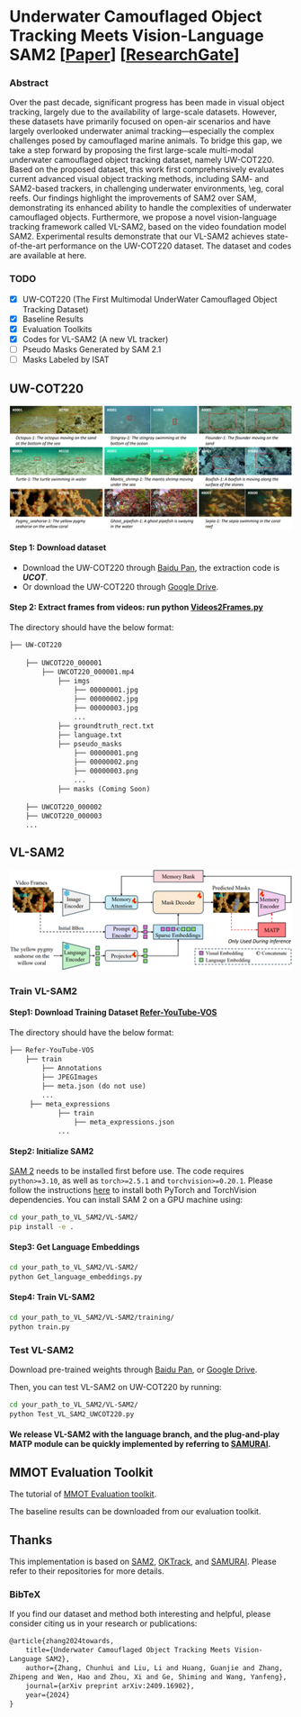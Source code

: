 # Underwater Camouflaged Object Tracking Meets Vision-Language SAM2 [[Paper](https://arxiv.org/abs/2409.16902)] [[ResearchGate](https://www.researchgate.net/publication/390421004_Underwater_Camouflaged_Object_Tracking_Meets_Vision-Language_SAM2)]

### Abstract

Over the past decade, significant progress has been made in visual object tracking, largely due to the availability of large-scale datasets. However, these datasets have primarily focused on open-air scenarios and have largely overlooked underwater animal tracking—especially the complex challenges posed by camouflaged marine animals. To bridge this gap, we take a step forward by proposing the first large-scale multi-modal underwater camouflaged object tracking dataset, namely UW-COT220. Based on the proposed dataset, this work first comprehensively evaluates current advanced visual object tracking methods, including SAM- and SAM2-based trackers, in challenging underwater environments, \eg, coral reefs. Our findings highlight the improvements of SAM2 over SAM, demonstrating its enhanced ability to handle the complexities of underwater camouflaged objects. Furthermore, we propose a novel vision-language tracking framework called VL-SAM2, based on the video foundation model SAM2. Experimental results demonstrate that our VL-SAM2 achieves state-of-the-art performance on the UW-COT220 dataset. The dataset and codes are available at here.

### TODO
- [x] UW-COT220 (The First Multimodal UnderWater Camouﬂaged Object Tracking Dataset)
- [x] Baseline Results
- [x] Evaluation Toolkits
- [x] Codes for VL-SAM2 (A new VL tracker)
- [ ] Pseudo Masks Generated by SAM 2.1
- [ ] Masks Labeled by ISAT

## UW-COT220

![image](https://github.com/983632847/Awesome-Multimodal-Object-Tracking/blob/main/UW-COT220/UW-COT220.png)

#### Step 1: Download dataset
- Download the UW-COT220 through [Baidu Pan](https://pan.baidu.com/s/1kQH09jmRpieuZsfNeAayjw?pwd=UCOT), the extraction code is ***UCOT***.
- Or download the UW-COT220 through [Google Drive](https://drive.google.com/drive/folders/1iQFdRnmQOUH6tey-RuW63Ck8Nb0RWN-d?usp=sharing).
#### Step 2: Extract frames from videos: run python [Videos2Frames.py](https://github.com/983632847/Awesome-Multimodal-Object-Tracking/blob/main/WebUOT-1M/Videos2Frames.py)

The directory should have the below format:
```
├── UW-COT220

    ├── UWCOT220_000001
        ├── UWCOT220_000001.mp4
            ├── imgs
                ├── 00000001.jpg
                ├── 00000002.jpg
                ├── 00000003.jpg
                ...
            ├── groundtruth_rect.txt
            ├── language.txt
            ├── pseudo_masks
                ├── 00000001.png
                ├── 00000002.png
                ├── 00000003.png
                ...
            ├── masks (Coming Soon)

    ├── UWCOT220_000002
    ├── UWCOT220_000003
    ...
```

## VL-SAM2
![image](https://github.com/983632847/Awesome-Multimodal-Object-Tracking/blob/main/UW-COT220/VL-SAM2.png)

### Train VL-SAM2
#### Step1: Download Training Dataset [Refer-YouTube-VOS](https://youtube-vos.org/dataset/rvos/)
The directory should have the below format:
```
├── Refer-YouTube-VOS
    ├── train
        ├── Annotations
        ├── JPEGImages
        ├── meta.json (do not use)
        ...
     ├── meta_expressions
            ├── train
                ├── meta_expressions.json
            ...
```

#### Step2: Initialize SAM2

[SAM 2](https://github.com/facebookresearch/sam2) needs to be installed first before use. The code requires `python>=3.10`, as well as `torch>=2.5.1` and `torchvision>=0.20.1`. Please follow the instructions [here](https://pytorch.org/get-started/locally/) to install both PyTorch and TorchVision dependencies. You can install SAM 2 on a GPU machine using:

```bash
cd your_path_to_VL_SAM2/VL-SAM2/
pip install -e .
```

#### Step3: Get Language Embeddings
```bash
cd your_path_to_VL_SAM2/VL-SAM2/
python Get_language_embeddings.py   
```

#### Step4: Train VL-SAM2
```bash
cd your_path_to_VL_SAM2/VL-SAM2/training/
python train.py 
```

### Test VL-SAM2
Download pre-trained weights through [Baidu Pan](https://pan.baidu.com/s/1IFsxW9U0AuZVhPvMQk9FHA?pwd=VLS2), or [Google Drive](https://drive.google.com/drive/folders/1Ob7tSMikRmz54kZRzn_T8QwQMlvo-ugk?usp=sharing).

Then, you can test VL-SAM2 on UW-COT220 by running:

```bash
cd your_path_to_VL_SAM2/VL-SAM2/
python Test_VL_SAM2_UWCOT220.py
```

#### We release VL-SAM2 with the language branch, and the plug-and-play MATP module can be quickly implemented by referring to [SAMURAI](https://github.com/yangchris11/samurai).


## MMOT Evaluation Toolkit
The tutorial of [MMOT Evaluation toolkit](https://github.com/983632847/Awesome-Multimodal-Object-Tracking/tree/main/MMOT_Evaluation_Toolkit).

The baseline results can be downloaded from our evaluation toolkit.


## Thanks
This implementation is based on [SAM2](https://github.com/facebookresearch/segment-anything-2), [OKTrack](https://github.com/983632847/Awesome-Multimodal-Object-Tracking/tree/main/WebUOT-1M), and [SAMURAI](https://github.com/yangchris11/samurai). Please refer to their repositories for more details.


### BibTeX
If you find our dataset and method both interesting and helpful, please consider citing us in your research or publications:

    @article{zhang2024towards,
        title={Underwater Camouflaged Object Tracking Meets Vision-Language SAM2},
        author={Zhang, Chunhui and Liu, Li and Huang, Guanjie and Zhang, Zhipeng and Wen, Hao and Zhou, Xi and Ge, Shiming and Wang, Yanfeng},
        journal={arXiv preprint arXiv:2409.16902},
        year={2024}
    }

